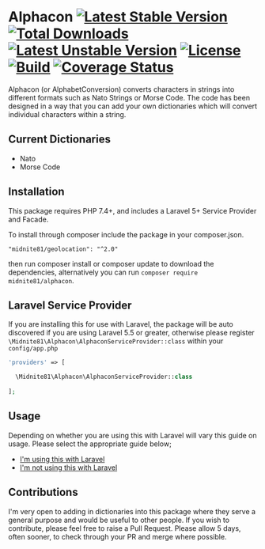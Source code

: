 # Alphacon [![Latest Stable Version](https://poser.pugx.org/midnite81/alphacon/version)](https://packagist.org/packages/midnite81/alphacon) [![Total Downloads](https://poser.pugx.org/midnite81/alphacon/downloads)](https://packagist.org/packages/midnite81/alphacon) [![Latest Unstable Version](https://poser.pugx.org/midnite81/alphacon/v/unstable)](https://packagist.org/packages/midnite81/alphacon) [![License](https://poser.pugx.org/midnite81/alphacon/license.svg)](https://packagist.org/packages/midnite81/alphacon) [![Build](https://travis-ci.org/midnite81/alphacon.svg?branch=master)](https://travis-ci.org/midnite81/alphacon) [![Coverage Status](https://coveralls.io/repos/github/midnite81/alphacon/badge.svg?branch=master)](https://coveralls.io/github/midnite81/alphacon?branch=master)

Alphacon (or AlphabetConversion) converts characters in strings into different formats 
such as Nato Strings or Morse Code. The code has been designed in a way that you can 
add your own dictionaries which will convert individual characters within a string.

## Current Dictionaries

- Nato
- Morse Code

## Installation

This package requires PHP 7.4+, and includes a Laravel 5+ Service Provider and Facade.

To install through composer include the package in your composer.json.

`"midnite81/geolocation": "^2.0"`

then run composer install or composer update to download the dependencies, alternatively 
you can run `composer require midnite81/alphacon`.

## Laravel Service Provider

If you are installing this for use with Laravel, the package will be auto discovered if 
you are using Laravel 5.5 or greater, otherwise please register 
`\Midnite81\Alphacon\AlphaconServiceProvider::class` within your `config/app.php`

```php
'providers' => [

  \Midnite81\Alphacon\AlphaconServiceProvider::class
          
];
```

## Usage

Depending on whether you are using this with Laravel will vary this guide on usage. Please
select the appropriate guide below;

- [I'm using this with Laravel](usage-laravel.md)
- [I'm not using this with Laravel](usage-php.md)

## Contributions

I'm very open to adding in dictionaries into this package where they serve a general 
purpose and would be useful to other people. If you wish to contribute, please feel 
free to raise a Pull Request. Please allow 5 days, often sooner, to check through
your PR and merge where possible. 